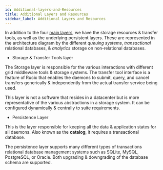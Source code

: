 ```yaml
---
id: Additional-layers-and-Resources
title: Additional Layers and Resources
sidebar_label: Additional Layers and Resources
---
```

In addition to the four [main layers](Main-components-of-rucio.md), we have  the storage resources & transfer tools, as well as the underlying persistent layers. These are represented in the architecture diagram by the different *queuing systems*, *transactional* relational databases, & *analytics* storage on non-relational databases.

- Storage & Transfer Tools layer

The Storage layer is responsible for the various interactions with different grid middleware tools & storage systems. The transfer tool interface is a feature of Rucio that enables the daemons to submit, query, and cancel transfers generically & independently from the actual transfer service being used.

This layer is not a software that resides in a datacenter but is more representative of the various abstractions in a storage system. It can be configured dynamically & centrally to suite requirements.

- Persistence Layer

This is the layer responsible for keeping all the data & application states for all daemons. Also known as the **catalog**, it requires a transactional database.

The persistence layer supports many different types of transactions relational database management systems such as SQLite, MySQL, PostgreSQL, or Oracle. Both upgrading & downgrading of the database schema are supported.



